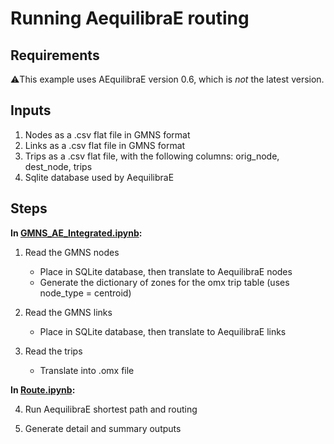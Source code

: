 # Running AequilibraE routing

## Requirements
⚠️This example uses AEquilibraE version 0.6, which is _not_ the latest version. 

## Inputs
1. Nodes as a .csv flat file in GMNS format
2. Links as a .csv flat file in GMNS format
3. Trips as a .csv flat file, with the following columns:  orig_node, dest_node, trips
4. Sqlite database used by AequilibraE

## Steps
**In [GMNS_AE_Integrated.ipynb](GMNS_AE_Integrated.ipynb):**
1.  Read the GMNS nodes
    -  Place in SQLite database, then translate to AequilibraE nodes
    -  Generate the dictionary of zones for the omx trip table (uses node_type = centroid)

2. Read the GMNS links
    -  Place in SQLite database, then translate to AequilibraE links

3. Read the trips
    -  Translate into .omx file

**In [Route.ipynb](GMNS_AE_Integrated.ipynb):**

4. Run AequilibraE shortest path and routing

5. Generate detail and summary outputs
